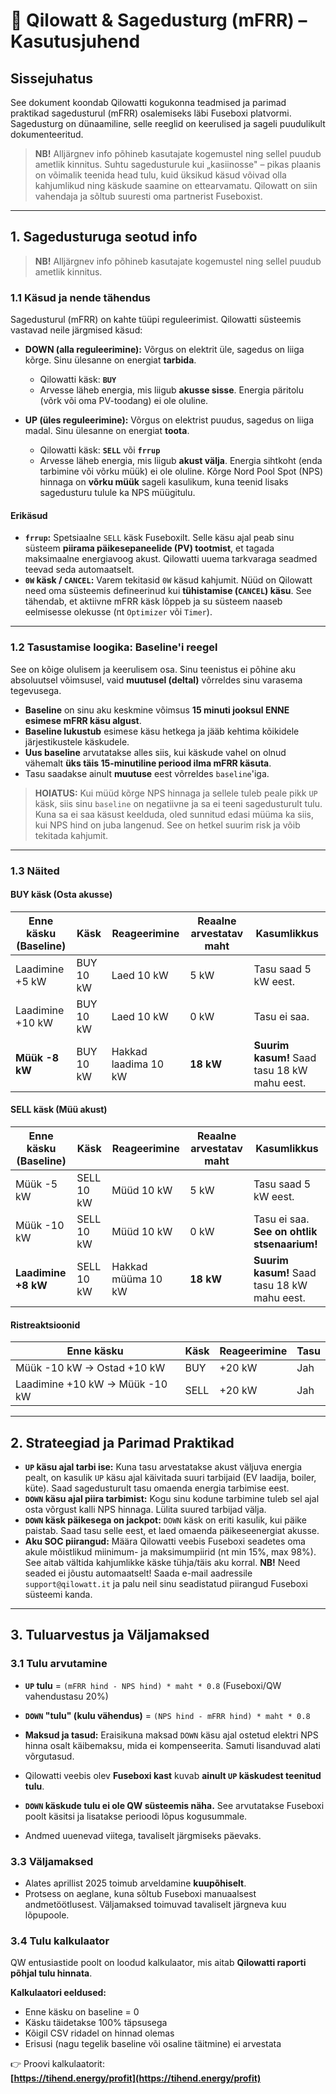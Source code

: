 # 🔋 Qilowatt & Sagedusturg (mFRR) – Kasutusjuhend

## Sissejuhatus

See dokument koondab Qilowatti kogukonna teadmised ja parimad praktikad sagedusturul (mFRR) osalemiseks läbi Fuseboxi platvormi. Sagedusturg on dünaamiline, selle reeglid on keerulised ja sageli puudulikult dokumenteeritud.

> **NB!** Alljärgnev info põhineb kasutajate kogemustel ning sellel puudub ametlik kinnitus. Suhtu sagedusturule kui „kasiinosse" – pikas plaanis on võimalik teenida head tulu, kuid üksikud käsud võivad olla kahjumlikud ning käskude saamine on ettearvamatu. Qilowatt on siin vahendaja ja sõltub suuresti oma partnerist Fuseboxist.

---

## 1. Sagedusturuga seotud info

> **NB!** Alljärgnev info põhineb kasutajate kogemustel ning sellel puudub ametlik kinnitus.

### 1.1 Käsud ja nende tähendus

Sagedusturul (mFRR) on kahte tüüpi reguleerimist. Qilowatti süsteemis vastavad neile järgmised käsud:

-   **DOWN (alla reguleerimine):** Võrgus on elektrit üle, sagedus on liiga kõrge. Sinu ülesanne on energiat **tarbida**.
    -   Qilowatti käsk: **`BUY`**
    -   Arvesse läheb energia, mis liigub **akusse sisse**. Energia päritolu (võrk või oma PV-toodang) ei ole oluline.

-   **UP (üles reguleerimine):** Võrgus on elektrist puudus, sagedus on liiga madal. Sinu ülesanne on energiat **toota**.
    -   Qilowatti käsk: **`SELL`** või **`frrup`**
    -   Arvesse läheb energia, mis liigub **akust välja**. Energia sihtkoht (enda tarbimine või võrku müük) ei ole oluline. Kõrge Nord Pool Spot (NPS) hinnaga on **võrku müük** sageli kasulikum, kuna teenid lisaks sagedusturu tulule ka NPS müügitulu.

#### Erikäsud
-   **`frrup`:** Spetsiaalne `SELL` käsk Fuseboxilt. Selle käsu ajal peab sinu süsteem **piirama päikesepaneelide (PV) tootmist**, et tagada maksimaalne energiavoog akust. Qilowatti uuema tarkvaraga seadmed teevad seda automaatselt.
-   **`0W` käsk / `CANCEL`:** Varem tekitasid `0W` käsud kahjumit. Nüüd on Qilowatt need oma süsteemis defineerinud kui **tühistamise (`CANCEL`) käsu**. See tähendab, et aktiivne mFRR käsk lõppeb ja su süsteem naaseb eelmisesse olekusse (nt `Optimizer` või `Timer`).

---

### 1.2 Tasustamise loogika: Baseline'i reegel

See on kõige olulisem ja keerulisem osa. Sinu teenistus ei põhine aku absoluutsel võimsusel, vaid **muutusel (deltal)** võrreldes sinu varasema tegevusega.

-   **Baseline** on sinu aku keskmine võimsus **15 minuti jooksul ENNE esimese mFRR käsu algust**.
-   **Baseline lukustub** esimese käsu hetkega ja jääb kehtima kõikidele järjestikustele käskudele.
-   **Uus baseline** arvutatakse alles siis, kui käskude vahel on olnud vähemalt **üks täis 15-minutiline periood ilma mFRR käsuta**.
-   Tasu saadakse ainult **muutuse** eest võrreldes `baseline`'iga.

> **HOIATUS:** Kui müüd kõrge NPS hinnaga ja sellele tuleb peale pikk `UP` käsk, siis sinu `baseline` on negatiivne ja sa ei teeni sagedusturult tulu. Kuna sa ei saa käsust keelduda, oled sunnitud edasi müüma ka siis, kui NPS hind on juba langenud. See on hetkel suurim risk ja võib tekitada kahjumit.

---

### 1.3 Näited

#### BUY käsk (Osta akusse)

| Enne käsku (Baseline) | Käsk      | Reageerimine         | Reaalne arvestatav maht | Kasumlikkus                                  |
| --------------------- | --------- | -------------------- | ----------------------- | -------------------------------------------- |
| Laadimine +5 kW       | BUY 10 kW | Laed 10 kW           | 5 kW                    | Tasu saad 5 kW eest.                         |
| Laadimine +10 kW      | BUY 10 kW | Laed 10 kW           | 0 kW                    | Tasu ei saa.                                 |
| **Müük -8 kW**        | BUY 10 kW | Hakkad laadima 10 kW | **18 kW**               | **Suurim kasum!** Saad tasu 18 kW mahu eest. |

#### SELL käsk (Müü akust)

| Enne käsku (Baseline) | Käsk       | Reageerimine     | Reaalne arvestatav maht | Kasumlikkus                                  |
| --------------------- | ---------- | ---------------- | ----------------------- | -------------------------------------------- |
| Müük -5 kW            | SELL 10 kW | Müüd 10 kW       | 5 kW                    | Tasu saad 5 kW eest.                         |
| Müük -10 kW           | SELL 10 kW | Müüd 10 kW       | 0 kW                    | Tasu ei saa. **See on ohtlik stsenaarium!**  |
| **Laadimine +8 kW**   | SELL 10 kW | Hakkad müüma 10 kW | **18 kW**               | **Suurim kasum!** Saad tasu 18 kW mahu eest. |

#### Ristreaktsioonid

| Enne käsku                     | Käsk  | Reageerimine | Tasu |
|--------------------------------|-------|---------------|------|
| Müük -10 kW → Ostad +10 kW    | BUY   | +20 kW        | Jah  |
| Laadimine +10 kW → Müük -10 kW| SELL  | +20 kW        | Jah  |

---

## 2. Strateegiad ja Parimad Praktikad

-   **`UP` käsu ajal tarbi ise:** Kuna tasu arvestatakse akust väljuva energia pealt, on kasulik `UP` käsu ajal käivitada suuri tarbijaid (EV laadija, boiler, küte). Saad sagedusturult tasu omaenda energia tarbimise eest.
-   **`DOWN` käsu ajal piira tarbimist:** Kogu sinu kodune tarbimine tuleb sel ajal osta võrgust kalli NPS hinnaga. Lülita suured tarbijad välja.
-   **`DOWN` käsk päikesega on jackpot:** `DOWN` käsk on eriti kasulik, kui päike paistab. Saad tasu selle eest, et laed omaenda päikeseenergiat akusse.
-   **Aku SOC piirangud:** Määra Qilowatti veebis Fuseboxi seadetes oma akule mõistlikud miinimum- ja maksimumpiirid (nt min 15%, max 98%). See aitab vältida kahjumlikke käske tühja/täis aku korral. **NB!** Need seaded ei jõustu automaatselt! Saada e-mail aadressile `support@qilowatt.it` ja palu neil sinu seadistatud piirangud Fuseboxi süsteemi kanda.

---

## 3. Tuluarvestus ja Väljamaksed

### 3.1 Tulu arvutamine
-   **`UP` tulu** = `(mFRR hind - NPS hind) * maht * 0.8` (Fuseboxi/QW vahendustasu 20%)
-   **`DOWN` "tulu" (kulu vähendus)** = `(NPS hind - mFRR hind) * maht * 0.8`
-   **Maksud ja tasud:** Eraisikuna maksad `DOWN` käsu ajal ostetud elektri NPS hinna osalt käibemaksu, mida ei kompenseerita. Samuti lisanduvad alati võrgutasud.

-   Qilowatti veebis olev **Fuseboxi kast** kuvab **ainult `UP` käskudest teenitud tulu**.
-   **`DOWN` käskude tulu ei ole QW süsteemis näha.** See arvutatakse Fuseboxi poolt käsitsi ja lisatakse perioodi lõpus kogusummale.
-   Andmed uuenevad viitega, tavaliselt järgmiseks päevaks.

### 3.3 Väljamaksed
-   Alates aprillist 2025 toimub arveldamine **kuupõhiselt**.
-   Protsess on aeglane, kuna sõltub Fuseboxi manuaalsest andmetöötlusest. Väljamaksed toimuvad tavaliselt järgneva kuu lõpupoole.

### 3.4 Tulu kalkulaator

QW entusiastide poolt on loodud kalkulaator, mis aitab **Qilowatti raporti põhjal tulu hinnata**.

**Kalkulaatori eeldused:**

- Enne käsku on baseline = 0
- Käsku täidetakse 100% täpsusega
- Kõigil CSV ridadel on hinnad olemas
- Erisusi (nagu tegelik baseline või osaline täitmine) ei arvestata


👉 Proovi kalkulaatorit:  
**[https://tihend.energy/profit](https://tihend.energy/profit)**
